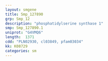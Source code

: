 ```yaml
---
layout: smgene
title: Smp_127890
grp: Smp_12
description: "phosphatidylserine synthase 1"
smp: Smp_127890.1
uniprot: "G4VMQ6"
length:  1371
cdd: "PLN02930, cl03849, pfam03034"
kk: K08729
categories: sm
---
```

